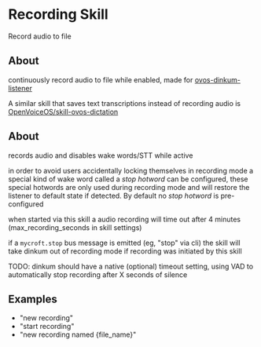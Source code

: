 # Recording Skill

Record audio to file

## About

continuously record audio to file while enabled, made for [ovos-dinkum-listener](https://github.com/OpenVoiceOS/ovos-dinkum-listener)

A similar skill that saves text transcriptions instead of recording audio is [OpenVoiceOS/skill-ovos-dictation](https://github.com/OpenVoiceOS/skill-ovos-dictation)

## About

records audio and disables wake words/STT while active

in order to avoid users accidentally locking themselves in recording mode a special kind of wake word called a *stop hotword* can be configured, these special hotwords are only used during recording mode and will restore the listener to default state if detected. By default no *stop hotword* is pre-configured

when started via this skill a audio recording will time out after 4 minutes (max_recording_seconds in skill settings) 

if a `mycroft.stop` bus message is emitted (eg, "stop" via cli) the skill will take dinkum out of recording mode if recording was initiated by this skill

TODO: dinkum should have a native (optional) timeout setting, using VAD to automatically stop recording after X seconds of silence


## Examples

- "new recording"
- "start recording"
- "new recording named {file_name}"

